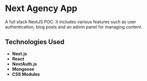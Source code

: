 # Next Agency App

A full stack NextJS POC. It includes various features such as user authentication, blog posts and an admin panel for managing content.

## Technologies Used

- **Next.js**
- **React**
- **NextAuth.js**
- **Mongoose**
- **CSS Modules**
